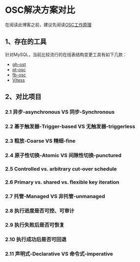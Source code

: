 # OSC解决方案对比
在阅读此博客之前，建议先阅读[OSC工作原理](1.OSC工作原理.md)
## 1、存在的工具
针对MySQL，当前比较流行的在线表结构变更工具有如下几款：

- [gh-ost](https://github.com/github/gh-ost)
- [pt-osc](https://www.percona.com/doc/percona-toolkit/3.0/pt-online-schema-change.html)
- [fb-osc](http://bazaar.launchpad.net/~mysqlatfacebook/mysqlatfacebook/tools/annotate/head:/osc/OnlineSchemaChange.php)
- [Vitess](https://github.com/vitessio/vitess)
## 2、对比项目

### 2.1 异步-asynchronous  VS 同步-Synchronous


### 2.2 基于触发器-Trigger-based  VS 无触发器-triggerless 

### 2.3 粗放-Coarse VS 精细-fine 

### 2.4 原子性切换-Atomic VS 间隙性切换-punctured 

### 2.5 Controlled vs. arbitrary cut-over schedule

### 2.6 Primary vs. shared vs. flexible key iteration

### 2.7 托管-Managed VS 非托管-unmanaged 

### 2.8 执行进度是否可控、可审计

### 2.9 执行失败后是否可恢复

### 2.10 执行成功后是否可回退

### 2.11 声明式-Declarative VS 命令式-imperative 
